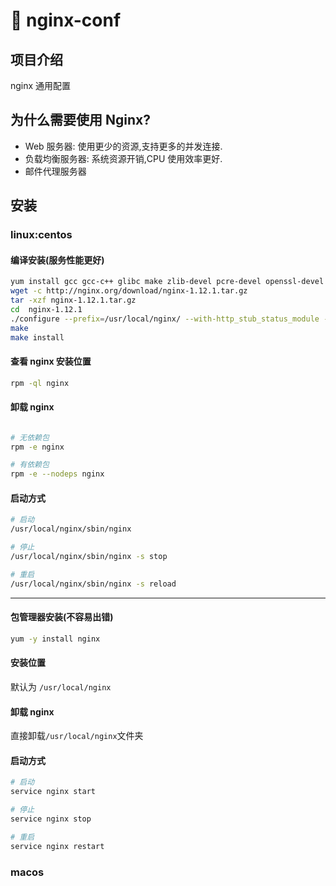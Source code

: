 # 🌱 nginx-conf

## 项目介绍

nginx 通用配置

## 为什么需要使用 Nginx?

- Web 服务器: 使用更少的资源,支持更多的并发连接.
- 负载均衡服务器: 系统资源开销,CPU 使用效率更好.
- 邮件代理服务器

## 安装

### linux:centos

#### 编译安装(服务性能更好)

```sh
yum install gcc gcc-c++ glibc make zlib-devel pcre-devel openssl-devel -y
wget -c http://nginx.org/download/nginx-1.12.1.tar.gz
tar -xzf nginx-1.12.1.tar.gz
cd  nginx-1.12.1
./configure --prefix=/usr/local/nginx/ --with-http_stub_status_module --with-http_ssl_module --with-pcre --with-http_realip_module  --with-http_mp4_module --with-http_flv_module
make
make install
```

#### 查看 nginx 安装位置

```sh
rpm -ql nginx
```

#### 卸载 nginx

```sh

# 无依赖包
rpm -e nginx

# 有依赖包
rpm -e --nodeps nginx
```

#### 启动方式

```sh
# 启动
/usr/local/nginx/sbin/nginx

# 停止
/usr/local/nginx/sbin/nginx -s stop

# 重启
/usr/local/nginx/sbin/nginx -s reload
```

---

#### 包管理器安装(不容易出错)

```sh
yum -y install nginx
```

#### 安装位置

默认为 `/usr/local/nginx`

#### 卸载 nginx

直接卸载`/usr/local/nginx`文件夹

#### 启动方式

```sh
# 启动
service nginx start

# 停止
service nginx stop

# 重启
service nginx restart
```

### macos

